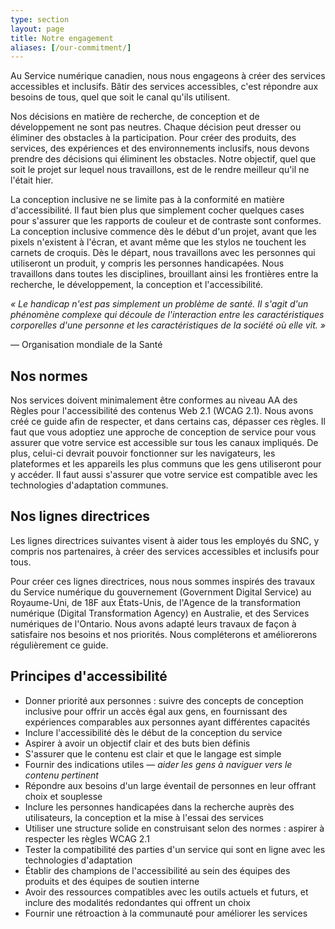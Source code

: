 ```yaml
---
type: section
layout: page
title: Notre engagement
aliases: [/our-commitment/]
---
```



Au Service numérique canadien, nous nous engageons à créer des services accessibles et inclusifs. Bâtir des services accessibles, c&#39;est répondre aux besoins de tous, quel que soit le canal qu&#39;ils utilisent.

Nos décisions en matière de recherche, de conception et de développement ne sont pas neutres. Chaque décision peut dresser ou éliminer des obstacles à la participation. Pour créer des produits, des services, des expériences et des environnements inclusifs, nous devons prendre des décisions qui éliminent les obstacles. Notre objectif, quel que soit le projet sur lequel nous travaillons, est de le rendre meilleur qu&#39;il ne l&#39;était hier.

La conception inclusive ne se limite pas à la conformité en matière d&#39;accessibilité. Il faut bien plus que simplement cocher quelques cases pour s&#39;assurer que les rapports de couleur et de contraste sont conformes. La conception inclusive commence dès le début d&#39;un projet, avant que les pixels n&#39;existent à l&#39;écran, et avant même que les stylos ne touchent les carnets de croquis. Dès le départ, nous travaillons avec les personnes qui utiliseront un produit, y compris les personnes handicapées. Nous travaillons dans toutes les disciplines, brouillant ainsi les frontières entre la recherche, le développement, la conception et l&#39;accessibilité.

_« Le handicap n&#39;est pas simplement un problème de santé. Il s&#39;agit d&#39;un phénomène complexe qui découle de l&#39;interaction entre les caractéristiques corporelles d&#39;une personne et les caractéristiques de la société où elle vit. »_

— Organisation mondiale de la Santé

## Nos normes

Nos services doivent minimalement être conformes au niveau AA des Règles pour l&#39;accessibilité des contenus Web 2.1 (WCAG 2.1). Nous avons créé ce guide afin de respecter, et dans certains cas, dépasser ces règles. Il faut que vous adoptiez une approche de conception de service pour vous assurer que votre service est accessible sur tous les canaux impliqués. De plus, celui-ci devrait pouvoir fonctionner sur les navigateurs, les plateformes et les appareils les plus communs que les gens utiliseront pour y accéder. Il faut aussi s&#39;assurer que votre service est compatible avec les technologies d&#39;adaptation communes.

## Nos lignes directrices

Les lignes directrices suivantes visent à aider tous les employés du SNC, y compris nos partenaires, à créer des services accessibles et inclusifs pour tous.

Pour créer ces lignes directrices, nous nous sommes inspirés des travaux du Service numérique du gouvernement (Government Digital Service) au Royaume-Uni, de 18F aux États-Unis, de l&#39;Agence de la transformation numérique (Digital Transformation Agency) en Australie, et des Services numériques de l&#39;Ontario. Nous avons adapté leurs travaux de façon à satisfaire nos besoins et nos priorités. Nous compléterons et améliorerons régulièrement ce guide.

## Principes d&#39;accessibilité

- Donner priorité aux personnes : suivre des concepts de conception inclusive pour offrir un accès égal aux gens, en fournissant des expériences comparables aux personnes ayant différentes capacités
- Inclure l&#39;accessibilité dès le début de la conception du service
- Aspirer à avoir un objectif clair et des buts bien définis
- S&#39;assurer que le contenu est clair et que le langage est simple
- Fournir des indications utiles — _aider les gens à naviguer vers le contenu pertinent_
- Répondre aux besoins d&#39;un large éventail de personnes en leur offrant choix et souplesse
- Inclure les personnes handicapées dans la recherche auprès des utilisateurs, la conception et la mise à l&#39;essai des services
- Utiliser une structure solide en construisant selon des normes : aspirer à respecter les règles WCAG 2.1
- Tester la compatibilité des parties d&#39;un service qui sont en ligne avec les technologies d&#39;adaptation
- Établir des champions de l&#39;accessibilité au sein des équipes des produits et des équipes de soutien interne
- Avoir des ressources compatibles avec les outils actuels et futurs, et inclure des modalités redondantes qui offrent un choix
- Fournir une rétroaction à la communauté pour améliorer les services